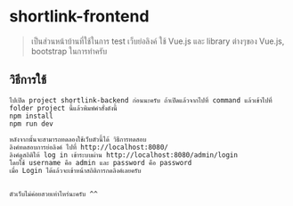 # shortlink-frontend

> เป็นส่วนหน้าบ้านที่ใช้ในการ test เว็บย่อลิงค์ ใช้ Vue.js และ library ต่างๆของ Vue.js, bootstrap ในการทำครับ

## วิธีการใช้

``` เมื่อ clone หรือติดตั้งมาแล้วให้ทำตามดังนี้ 
ไปเปิด project shortlink-backend ก่อนนะครับ ถ้าเปิดแล้วจากไปที่ command แล้วเข้าไปที่ folder project นี้แล้วพิมพ์คำสั่งดังนี้
npm install
npm run dev

หลังจากนั้นจะสามารถทดลองใช้เว็บตัวนี้ได้ วิธีการทดสอบ
ลิงค์ทดสอบการย่อลิงค์ ไปที่ http://localhost:8080/
ลิงค์ดูสถิติให้ log in เข้าระบบผ่าน http://localhost:8080/admin/login
โดยใช้ username คือ admin และ password คือ password
เมื่อ Login ได้แล้วจะเข้าหน้าสถิติการกดลิงค์เลยครับ


ตัวเว็บไม่ค่อยสวยเท่าไหร่นะครับ ^^
